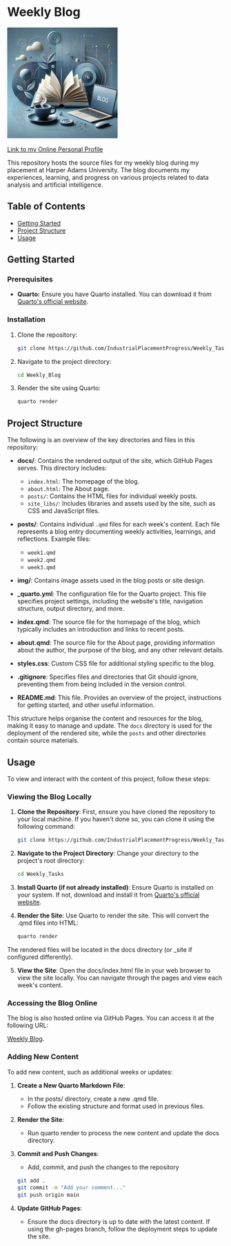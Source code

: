 # Weekly Blog

![Blog Banner](img/blog_readme_img.png)

[Link to my Online Personal Profile](https://industrialplacementprogress.github.io/Weekly_Tasks/)

This repository hosts the source files for my weekly blog during my placement at Harper Adams University. The blog documents my experiences, learning, and progress on various projects related to data analysis and artificial intelligence.

## Table of Contents
- [Getting Started](#getting-started)
- [Project Structure](#project-structure)
- [Usage](#usage)


## Getting Started

### Prerequisites
- **Quarto:** Ensure you have Quarto installed. You can download it from [Quarto's official website](https://quarto.org/).

### Installation
1. Clone the repository:
   ```sh
   git clone https://github.com/IndustrialPlacementProgress/Weekly_Tasks
   ```

2. Navigate to the project directory:
   ```sh
   cd Weekly_Blog
   ```

3. Render the site using Quarto:
   ```sh
   quarto render
   ```

## Project Structure
The following is an overview of the key directories and files in this repository:

- **docs/**: Contains the rendered output of the site, which GitHub Pages serves. This directory includes:
  - `index.html`: The homepage of the blog.
  - `about.html`: The About page.
  - `posts/`: Contains the HTML files for individual weekly posts.
  - `site_libs/`: Includes libraries and assets used by the site, such as CSS and JavaScript files.

- **posts/**: Contains individual `.qmd` files for each week's content. Each file represents a blog entry documenting weekly activities, learnings, and reflections. Example files:
  - `week1.qmd`
  - `week2.qmd`
  - `week3.qmd`

- **img/**: Contains image assets used in the blog posts or site design.

- **_quarto.yml**: The configuration file for the Quarto project. This file specifies project settings, including the website's title, navigation structure, output directory, and more.

- **index.qmd**: The source file for the homepage of the blog, which typically includes an introduction and links to recent posts.

- **about.qmd**: The source file for the About page, providing information about the author, the purpose of the blog, and any other relevant details.

- **styles.css**: Custom CSS file for additional styling specific to the blog.

- **.gitignore**: Specifies files and directories that Git should ignore, preventing them from being included in the version control.

- **README.md**: This file. Provides an overview of the project, instructions for getting started, and other useful information.

This structure helps organise the content and resources for the blog, making it easy to manage and update. The `docs` directory is used for the deployment of the rendered site, while the `posts` and other directories contain source materials.

## Usage

To view and interact with the content of this project, follow these steps:

### Viewing the Blog Locally

1. **Clone the Repository**:
   First, ensure you have cloned the repository to your local machine. If you haven't done so, you can clone it using the following command:

   ```sh
   git clone https://github.com/IndustrialPlacementProgress/Weekly_Tasks.git
   ```

2. **Navigate to the Project Directory**:
Change your directory to the project's root directory:
   ```sh
   cd Weekly_Tasks
   ```

3. **Install Quarto (if not already installed)**:
Ensure Quarto is installed on your system. If not, download and install it from [Quarto's official website](https://quarto.org/).

4. **Render the Site**:
Use Quarto to render the site. This will convert the .qmd files into HTML:
   ```sh
   quarto render
   ```
The rendered files will be located in the docs directory (or _site if configured differently).

5. **View the Site**:
Open the docs/index.html file in your web browser to view the site locally. You can navigate through the pages and view each week's content.

### Accessing the Blog Online
The blog is also hosted online via GitHub Pages. You can access it at the following URL: 

[Weekly Blog](https://industrialplacementprogress.github.io/Weekly_Tasks/).


### Adding New Content
To add new content, such as additional weeks or updates:

1. **Create a New Quarto Markdown File**:
    - In the posts/ directory, create a new .qmd file.
    - Follow the existing structure and format used in previous files.

2. **Render the Site**:
    - Run quarto render to process the new content and update the docs directory.
3. **Commit and Push Changes**:
    - Add, commit, and push the changes to the repository
   ```sh
   git add .
   git commit -m "Add your comment..."
   git push origin main
   ```

4. **Update GitHub Pages**:
    - Ensure the docs directory is up to date with the latest content. If using the gh-pages branch, follow the deployment steps to update the site.